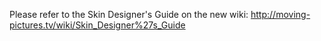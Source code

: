Please refer to the Skin Designer's Guide on the new wiki:
http://moving-pictures.tv/wiki/Skin_Designer%27s_Guide
